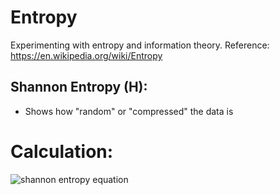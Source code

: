 # Entropy
Experimenting with entropy and information theory.
Reference: https://en.wikipedia.org/wiki/Entropy

## Shannon Entropy (H):
- Shows how "random" or "compressed" the data is  
# Calculation:  
![shannon entropy equation](https://wikimedia.org/api/rest_v1/media/math/render/svg/7de5d59a442f5305853d4392826b1f51dc43f6d0)
